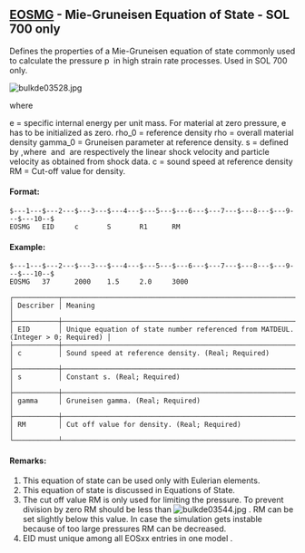 ## [EOSMG](https://nexus.hexagon.com/documentationcenter/bundle/MSC_Nastran_2022.4/page/Nastran_Combined_Book/qrg/bulkde/TOC.EOSMG.xhtml) - Mie-Gruneisen Equation of State - SOL 700 only

Defines the properties of a Mie-Gruneisen equation of state commonly used to calculate the pressure  p  in high strain rate processes. Used in SOL 700 only.

![bulkde03528.jpg](https://help-be.hexagonmi.com/bundle/MSC_Nastran_2022.4/page/Nastran_Combined_Book/qrg/bulkde/../../../assets/bulkde03528.jpg?_LANG=enus)  

where

e  = specific internal energy per unit mass. For material at zero pressure, e has to be initialized as zero.
rho_0 = reference density
rho = overall material density
gamma_0 = Gruneisen parameter at reference density.
s  = defined by ,where  and  are respectively the linear shock velocity and particle velocity as obtained from shock data.
c  = sound speed at reference density
RM = Cut-off value for density.

#### Format:

```nastran
$---1---$---2---$---3---$---4---$---5---$---6---$---7---$---8---$---9---$---10--$
EOSMG   EID     c       S       R1      RM                                      
```

#### Example:

```nastran
$---1---$---2---$---3---$---4---$---5---$---6---$---7---$---8---$---9---$---10--$
EOSMG   37      2000    1.5     2.0     3000                                    
```

```text
┌───────────┬──────────────────────────────────────────────────────────────────────────────────┐
│ Describer │ Meaning                                                                          │
├───────────┼──────────────────────────────────────────────────────────────────────────────────┤
│ EID       │ Unique equation of state number referenced from MATDEUL. (Integer > 0; Required) │
├───────────┼──────────────────────────────────────────────────────────────────────────────────┤
│ c         │ Sound speed at reference density. (Real; Required)                               │
├───────────┼──────────────────────────────────────────────────────────────────────────────────┤
│ s         │ Constant s. (Real; Required)                                                     │
├───────────┼──────────────────────────────────────────────────────────────────────────────────┤
│ gamma     │ Gruneisen gamma. (Real; Required)                                                │
├───────────┼──────────────────────────────────────────────────────────────────────────────────┤
│ RM        │ Cut off value for density. (Real; Required)                                      │
└───────────┴──────────────────────────────────────────────────────────────────────────────────┘
```

#### Remarks:

1. This equation of state can be used only with Eulerian elements.
2. This equation of state is discussed in Equations of State.
3. The cut off value RM is only used for limiting the pressure. To prevent division by zero RM should be less than  ![bulkde03544.jpg](https://help-be.hexagonmi.com/bundle/MSC_Nastran_2022.4/page/Nastran_Combined_Book/qrg/bulkde/../../../assets/bulkde03544.jpg?_LANG=enus) . RM can be set slightly below this value. In case the simulation gets instable because of too large pressures RM can be decreased.
4. EID must unique among all EOSxx entries in one model .

